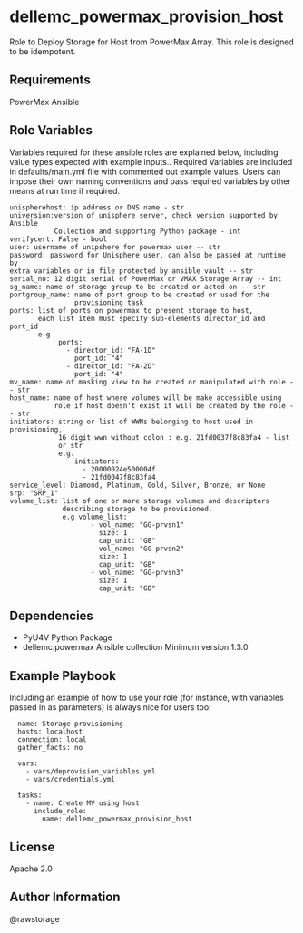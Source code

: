 dellemc_powermax_provision_host
=========

Role to Deploy Storage for Host from PowerMax Array.  This role is designed 
to be idempotent.  

Requirements
------------

PowerMax Ansible 

Role Variables
--------------
Variables required for these ansible roles are explained below, including value types expected with example inputs.. Required Variables are included in defaults/main.yml 
file with commented out example values.  Users can impose their own naming 
conventions and pass required variables by other means at run time if 
required.   

    unispherehost: ip address or DNS name - str
    universion:version of unisphere server, check version supported by Ansible 
               Collection and supporting Python package - int
    verifycert: False - bool
    user: username of unipshere for powermax user -- str 
    password: password for Unisphere user, can also be passed at runtime by 
    extra variables or in file protected by ansible vault -- str
    serial_no: 12 digit serial of PowerMax or VMAX Storage Array -- int
    sg_name: name of storage group to be created or acted on -- str
    portgroup_name: name of port group to be created or used for the 
                    provisioning task
    ports: list of ports on powermax to present storage to host, 
           each list item must specify sub-elements director_id and port_id
           e.g
                ports:
                  - director_id: "FA-1D"
                    port_id: "4"
                  - director_id: "FA-2D"
                    port_id: "4"
    mv_name: name of masking view to be created or manipulated with role -- str
    host_name: name of host where volumes will be make accessible using 
               role if host doesn't exist it will be created by the role -- str
    initiators: string or list of WWNs belonging to host used in provisioning,
                16 digit wwn without colon : e.g. 21fd0037f8c83fa4 - list 
                or str
                e.g.
                    initiators:
                      - 20000024e500004f
                      - 21fd0047f8c83fa4
    service_level: Diamond, Platinum, Gold, Silver, Bronze, or None
    srp: "SRP_1"
    volume_list: list of one or more storage volumes and descriptors 
                 describing storage to be provisioned.  
                 e.g volume_list:
                        - vol_name: "GG-prvsn1"
                          size: 1
                          cap_unit: "GB"
                        - vol_name: "GG-prvsn2"
                          size: 1
                          cap_unit: "GB"
                        - vol_name: "GG-prvsn3"
                          size: 1
                          cap_unit: "GB"
Dependencies
------------
- PyU4V Python Package
- dellemc.powermax Ansible collection Minimum version 1.3.0

Example Playbook
----------------

Including an example of how to use your role (for instance, with variables passed in as parameters) is always nice for users too:

    - name: Storage provisioning
      hosts: localhost
      connection: local
      gather_facts: no

      vars:
        - vars/deprovision_variables.yml
        - vars/credentials.yml

      tasks:
        - name: Create MV using host
          include_role:
            name: dellemc_powermax_provision_host

License
-------

Apache 2.0

Author Information
------------------
@rawstorage


